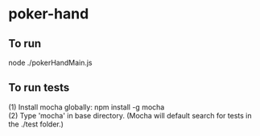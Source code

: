 # poker-hand
## To run
node ./pokerHandMain.js

## To run tests
(1) Install mocha globally: npm install -g mocha   
(2) Type 'mocha' in base directory. (Mocha will default search for tests in the ./test folder.)
